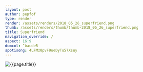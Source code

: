 ```yaml
---
layout: post
author: pepfof
type: render
render: /assets/renders/2018_05_26_superfriend.png
thumb: /assets/renders/thumb/thumb-2018_05_26_superfriend.png
title: Superfriend
navigation_override: /
aspect: 16:9
domcol: ^bacde5
spotisong: 4LFMz0pvF9ueDyTu57Xsuy
---
```


<!--USER BEGIN 1-->

<!--USER END 1-->
<img src = "{{ page.render }}" class="image_main" alt="{{page.title}}">

<!--more-->
<!--USER BEGIN 2-->

<!--USER END 2-->

